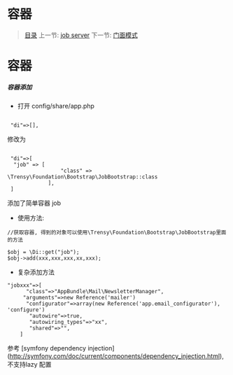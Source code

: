#  容器

   > [目录](<index.md>)
   > 上一节: [job server](<1.9.md>)
   > 下一节: [门面模式](<2.1.md>)


   容器
========

##### 容器添加

* 打开 config/share/app.php

```

 "di"=>[],
```
修改为

```

 "di"=>[
  "job" => [
                 "class" => \Trensy\Foundation\Bootstrap\JobBootstrap::class
             ],
 ]
```
添加了简单容器 job

* 使用方法:

```
//获取容器, 得到的对象可以使用\Trensy\Foundation\Bootstrap\JobBootstrap里面的方法

$obj = \Di::get("job");
$obj->add(xxx,xxx,xxx,xx,xxx);
```

* 复杂添加方法

```
"jobxxx"=>[
      "class"=>"AppBundle\Mail\NewsletterManager",
     "arguments"=>new Reference('mailer')
      "configurator"=>array(new Reference('app.email_configurator'), 'configure')
       "autowire"=>true,
       "autowiring_types"=>"xx",
       "shared"=>"",
    ]

```

参考 [symfony dependency injection] (http://symfony.com/doc/current/components/dependency_injection.html), 不支持lazy 配置